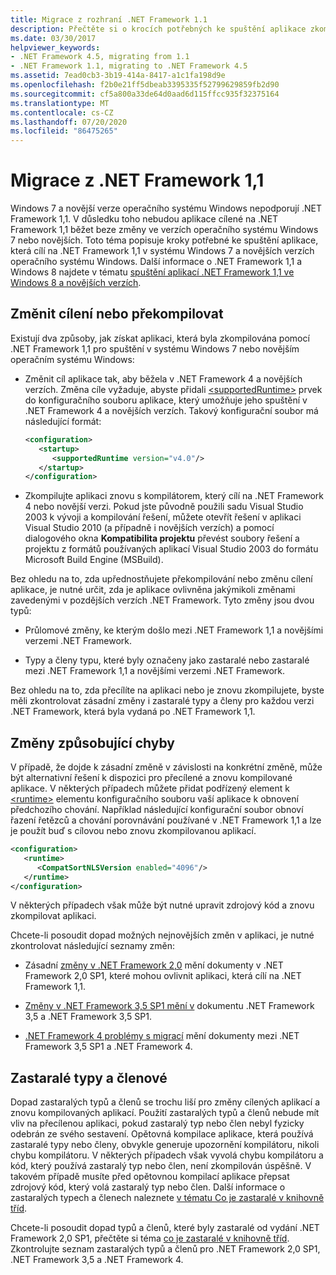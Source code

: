```yaml
---
title: Migrace z rozhraní .NET Framework 1.1
description: Přečtěte si o krocích potřebných ke spuštění aplikace zkompilované pomocí .NET Framework 1,1 ve Windows 7 nebo novějším.
ms.date: 03/30/2017
helpviewer_keywords:
- .NET Framework 4.5, migrating from 1.1
- .NET Framework 1.1, migrating to .NET Framework 4.5
ms.assetid: 7ead0cb3-3b19-414a-8417-a1c1fa198d9e
ms.openlocfilehash: f2b0e21ff5dbeab3395335f52799629859fb2d90
ms.sourcegitcommit: cf5a800a33de64d0aad6d115ffcc935f32375164
ms.translationtype: MT
ms.contentlocale: cs-CZ
ms.lasthandoff: 07/20/2020
ms.locfileid: "86475265"
---
```

# <a name="migrate-from-the-net-framework-11"></a>Migrace z .NET Framework 1,1

Windows 7 a novější verze operačního systému Windows nepodporují .NET Framework 1,1. V důsledku toho nebudou aplikace cílené na .NET Framework 1,1 běžet beze změny ve verzích operačního systému Windows 7 nebo novějších. Toto téma popisuje kroky potřebné ke spuštění aplikace, která cílí na .NET Framework 1,1 v systému Windows 7 a novějších verzích operačního systému Windows. Další informace o .NET Framework 1,1 a Windows 8 najdete v tématu [spuštění aplikací .NET Framework 1,1 ve Windows 8 a novějších verzích](../install/run-net-framework-1-1-apps.md).

## <a name="retarget-or-recompile"></a>Změnit cílení nebo překompilovat

Existují dva způsoby, jak získat aplikaci, která byla zkompilována pomocí .NET Framework 1,1 pro spuštění v systému Windows 7 nebo novějším operačním systému Windows:

- Změnit cíl aplikace tak, aby běžela v .NET Framework 4 a novějších verzích. Změna cíle vyžaduje, abyste přidali [\<supportedRuntime>](../configure-apps/file-schema/startup/supportedruntime-element.md) prvek do konfiguračního souboru aplikace, který umožňuje jeho spuštění v .NET Framework 4 a novějších verzích. Takový konfigurační soubor má následující formát:

    ```xml
    <configuration>
       <startup>
          <supportedRuntime version="v4.0"/>
       </startup>
    </configuration>
    ```

- Zkompilujte aplikaci znovu s kompilátorem, který cílí na .NET Framework 4 nebo novější verzi. Pokud jste původně použili sadu Visual Studio 2003 k vývoji a kompilování řešení, můžete otevřít řešení v aplikaci Visual Studio 2010 (a případně i novějších verzích) a pomocí dialogového okna **Kompatibilita projektu** převést soubory řešení a projektu z formátů používaných aplikací Visual Studio 2003 do formátu Microsoft Build Engine (MSBuild).

Bez ohledu na to, zda upřednostňujete překompilování nebo změnu cílení aplikace, je nutné určit, zda je aplikace ovlivněna jakýmikoli změnami zavedenými v pozdějších verzích .NET Framework. Tyto změny jsou dvou typů:

- Průlomové změny, ke kterým došlo mezi .NET Framework 1,1 a novějšími verzemi .NET Framework.

- Typy a členy typu, které byly označeny jako zastaralé nebo zastaralé mezi .NET Framework 1,1 a novějšími verzemi .NET Framework.

Bez ohledu na to, zda přecílíte na aplikaci nebo je znovu zkompilujete, byste měli zkontrolovat zásadní změny i zastaralé typy a členy pro každou verzi .NET Framework, která byla vydaná po .NET Framework 1,1.

## <a name="breaking-changes"></a>Změny způsobující chyby

V případě, že dojde k zásadní změně v závislosti na konkrétní změně, může být alternativní řešení k dispozici pro přecílené a znovu kompilované aplikace. V některých případech můžete přidat podřízený element k [\<runtime>](../configure-apps/file-schema/startup/supportedruntime-element.md) elementu konfiguračního souboru vaší aplikace k obnovení předchozího chování. Například následující konfigurační soubor obnoví řazení řetězců a chování porovnávání používané v .NET Framework 1,1 a lze je použít buď s cílovou nebo znovu zkompilovanou aplikací.

```xml
<configuration>
   <runtime>
      <CompatSortNLSVersion enabled="4096"/>
   </runtime>
</configuration>
```

V některých případech však může být nutné upravit zdrojový kód a znovu zkompilovat aplikaci.

Chcete-li posoudit dopad možných nejnovějších změn v aplikaci, je nutné zkontrolovat následující seznamy změn:

- Zásadní [změny v .NET Framework 2,0](https://docs.microsoft.com/previous-versions/aa570326(v=msdn.10)) mění dokumenty v .NET Framework 2,0 SP1, které mohou ovlivnit aplikaci, která cílí na .NET Framework 1,1.

- [Změny v .NET Framework 3,5 SP1 mění v](https://docs.microsoft.com/previous-versions/dotnet/articles/dd310284(v=msdn.10)) dokumentu .NET Framework 3,5 a .NET Framework 3,5 SP1.

- [.NET Framework 4 problémy s migrací](net-framework-4-migration-issues.md) mění dokumenty mezi .NET Framework 3,5 SP1 a .NET Framework 4.

## <a name="obsolete-types-and-members"></a>Zastaralé typy a členové

Dopad zastaralých typů a členů se trochu liší pro změny cílených aplikací a znovu kompilovaných aplikací. Použití zastaralých typů a členů nebude mít vliv na přecílenou aplikaci, pokud zastaralý typ nebo člen nebyl fyzicky odebrán ze svého sestavení. Opětovná kompilace aplikace, která používá zastaralé typy nebo členy, obvykle generuje upozornění kompilátoru, nikoli chybu kompilátoru. V některých případech však vyvolá chybu kompilátoru a kód, který používá zastaralý typ nebo člen, není zkompilován úspěšně. V takovém případě musíte před opětovnou kompilací aplikace přepsat zdrojový kód, který volá zastaralý typ nebo člen. Další informace o zastaralých typech a členech naleznete [v tématu Co je zastaralé v knihovně tříd](../whats-new/whats-obsolete.md).

Chcete-li posoudit dopad typů a členů, které byly zastaralé od vydání .NET Framework 2,0 SP1, přečtěte si téma [co je zastaralé v knihovně tříd](../whats-new/whats-obsolete.md). Zkontrolujte seznam zastaralých typů a členů pro .NET Framework 2,0 SP1, .NET Framework 3,5 a .NET Framework 4.
